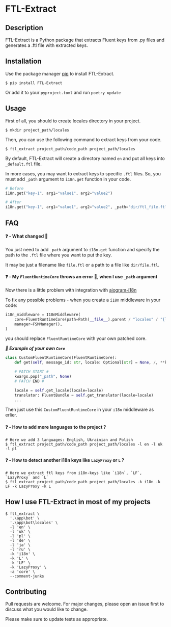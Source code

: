 # FTL-Extract

## Description

FTL-Extract is a Python package that extracts Fluent keys from .py files and generates a .ftl file with extracted keys.

## Installation

Use the package manager [pip](https://pip.pypa.io/en/stable) to install FTL-Extract.

```shell
$ pip install FTL-Extract
```

Or add it to your `pyproject.toml` and run `poetry update`

## Usage

First of all, you should to create locales directory in your project.

```shell
$ mkdir project_path/locales
```

Then, you can use the following command to extract keys from your code.

```shell
$ ftl_extract project_path/code_path project_path/locales
```

By default, FTL-Extract will create a directory named `en` and put all keys into `_default.ftl` file.

In more cases, you may want to extract keys to specific `.ftl` files.
So, you must add `_path` argument to `i18n.get` function in your code.

```python
# Before
i18n.get("key-1", arg1="value1", arg2="value2")

# After
i18n.get("key-1", arg1="value1", arg2="value2", _path="dir/ftl_file.ftl")
```

## FAQ

#### ❓ - What changed 🤔

You just need to add `_path` argument to `i18n.get` function and specify the path to the `.ftl` file where you want to
put the key.

It may be just a filename like `file.ftl` or a path to a file like `dir/file.ftl`.

#### ❓ - My `FluentRuntimeCore` throws an error 🤯, when I use `_path` argument

Now there is a little problem with integration with [aiogram-i18n](https://github.com/aiogram/i18n)

To fix any possible problems - when you create a `i18n` middleware in your code:

```python
i18n_middleware = I18nMiddleware(
    core=FluentRuntimeCore(path=Path(__file__).parent / "locales" / "{locale}"),
    manager=FSMManager(),
)
```

you should replace `FluentRuntimeCore` with your own patched core.

_**🤖 Example of your own `Core`**_

```python
class CustomFluentRuntimeCore(FluentRuntimeCore):
    def get(self, message_id: str, locale: Optional[str] = None, /, **kwargs: Any) -> str:

    # PATCH START #
    kwargs.pop("_path", None)
    # PATCH END #

    locale = self.get_locale(locale=locale)
    translator: FluentBundle = self.get_translator(locale=locale)
    ...
```

Then just use this `CustomFluentRuntimeCore` in your `i18n` middleware as erlier.

#### ❓ - How to add more languages to the project ?

```shell
# Here we add 3 languages: English, Ukrainian and Polish
$ ftl_extract project_path/code_path project_path/locales -l en -l uk -l pl
```

#### ❓ - How to detect another i18n keys like `LazyProxy` or `L` ?

```shell
# Here we extract ftl keys from i18n-keys like `i18n`, `LF`, `LazyProxy` and `L`
$ ftl_extract project_path/code_path project_path/locales -k i18n -k LF -k LazyProxy -k L
```

## How I use FTL-Extract in most of my projects

```shell
$ ftl_extract \
  '.\app\bot' \
  '.\app\bot\locales' \
  -l 'en' \
  -l 'uk' \
  -l 'pl' \
  -l 'de' \
  -l 'ja' \
  -l 'ru' \
  -k 'i18n' \
  -k 'L' \
  -k 'LF' \
  -k 'LazyProxy' \
  -a 'core' \
  --comment-junks
```

## Contributing

Pull requests are welcome. For major changes, please open an issue first
to discuss what you would like to change.

Please make sure to update tests as appropriate.
